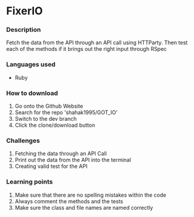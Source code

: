 # FixerIO
### Description
Fetch the data from the API through an API call using HTTParty. Then test each of the methods if it brings out the right input through RSpec

### Languages used
* Ruby

### How to download
1. Go onto the Github Website
2. Search for the repo 'shahak1995/GOT_IO'
3. Switch to the dev branch
4. Click the clone/download button

### Challenges 
1. Fetching the data through an API Call
2. Print out the data from the API into the terminal
3. Creating valid test for the API

### Learning points
1. Make sure that there are no spelling mistakes within the code
2. Always comment the methods and the tests
3. Make sure the class and file names are named correctly